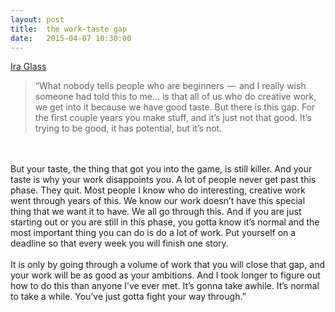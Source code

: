 ```yaml
---
layout: post
title:  the work-taste gap
date:   2015-04-07 10:30:00
---
```


[Ira Glass](http://writerunderground.com/2011/04/28/ira-glass-on-creativity-or-the-gap-between-our-taste-and-our-work/)
>“What nobody tells people who are beginners  —  and I really wish someone had told this to me… is that all of us who do creative work, we get into it because we have good taste. But there is this gap. For the first couple years you make stuff, and it’s just not that good. It’s trying to be good, it has potential, but it’s not.
<br>
<br>
But your taste, the thing that got you into the game, is still killer. And your taste is why your work disappoints you. A lot of people never get past this phase. They quit. Most people I know who do interesting, creative work went through years of this. We know our work doesn’t have this special thing that we want it to have. We all go through this. And if you are just starting out or you are still in this phase, you gotta know it’s normal and the most important thing you can do is do a lot of work. Put yourself on a deadline so that every week you will finish one story.
<br>
<br>
It is only by going through a volume of work that you will close that gap, and your work will be as good as your ambitions. And I took longer to figure out how to do this than anyone I’ve ever met. It’s gonna take awhile. It’s normal to take a while. You’ve just gotta fight your way through.”

<br/>
<br/>
<br/>
<br/>
